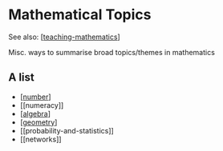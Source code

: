 # Mathematical Topics

See also: [[teaching-mathematics]]

Misc. ways to summarise broad topics/themes in mathematics


## A list

- [[number]]
- [[numeracy]]
- [[algebra]]
- [[geometry]]
- [[probability-and-statistics]]
- [[networks]]


[//begin]: # "Autogenerated link references for markdown compatibility"
[teaching-mathematics]: teaching-mathematics "Teaching Mathematics"
[number]: number "Number"
[algebra]: algebra "algebra"
[geometry]: geometry "Geometry"
[//end]: # "Autogenerated link references"